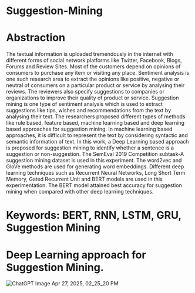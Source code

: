 # Suggestion-Mining
# Abstraction
The textual information is uploaded tremendously in the internet with different forms of social network platforms like
Twitter, Facebook, Blogs, Forums and Review Sites. Most of the customers depend on opinions of consumers to purchase any
item or visiting any place. Sentiment analysis is one such research area to extract the opinions like positive, negative or neutral
of consumers on a particular product or service by analysing their reviews. The reviewers also specify suggestions to companies
or organizations to improve their quality of product or service. Suggestion mining is one type of sentiment analysis which
is used to extract suggestions like tips, wishes and recommendations from the text by analysing their text. The researchers
proposed different types of methods like rule based, feature based, machine learning based and deep learning based approaches
for suggestion mining. In machine learning based approaches, it is difficult to represent the text by considering syntactic and
semantic information of text. In this work, a Deep Learning based approach is proposed for suggestion mining to identify
whether a sentence is a suggestion or non-suggestion. The SemEval 2019 Competition subtask-A suggestion mining dataset is
used in this experiment. The word2vec and GloVe methods are used for generating word embeddings. Different deep learning
techniques such as Recurrent Neural Networks, Long Short Term Memory, Gated Recurrent Unit and BERT models are used in
this experimentation. The BERT model attained best accuracy for suggestion mining when compared with other deep learning
techniques.
# Keywords: BERT, RNN, LSTM, GRU, Suggestion Mining
# Deep Learning approach for Suggestion Mining.
![ChatGPT Image Apr 27, 2025, 02_25_20 PM](https://github.com/user-attachments/assets/4861cd23-b9ce-4509-8714-c70efd2bc566)
